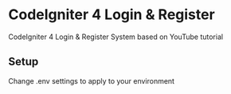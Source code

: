 # CodeIgniter 4 Login & Register
CodeIgniter 4 Login &amp; Register System based on YouTube tutorial

## Setup
Change .env settings to apply to your environment
